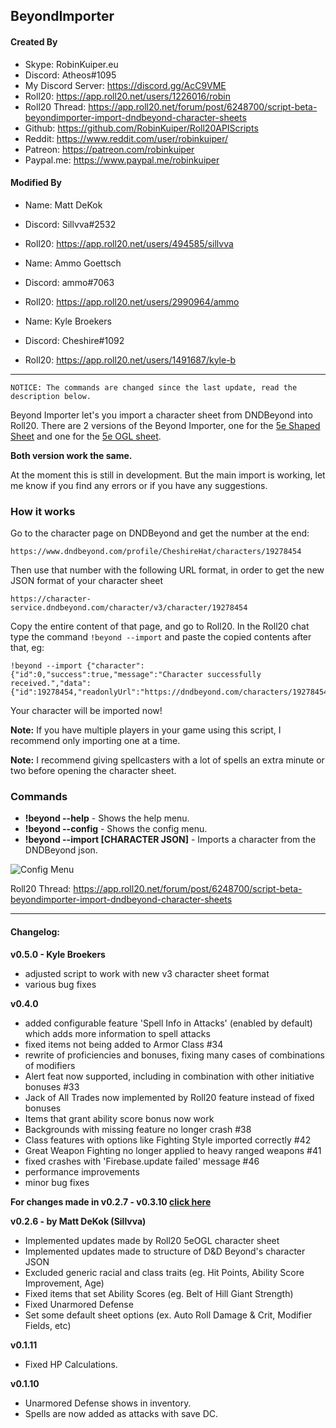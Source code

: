 ## BeyondImporter

#### Created By

* Skype: RobinKuiper.eu
* Discord: Atheos#1095
* My Discord Server: https://discord.gg/AcC9VME
* Roll20: https://app.roll20.net/users/1226016/robin
* Roll20 Thread: https://app.roll20.net/forum/post/6248700/script-beta-beyondimporter-import-dndbeyond-character-sheets
* Github: https://github.com/RobinKuiper/Roll20APIScripts
* Reddit: https://www.reddit.com/user/robinkuiper/
* Patreon: https://patreon.com/robinkuiper
* Paypal.me: https://www.paypal.me/robinkuiper

#### Modified By

* Name: Matt DeKok
* Discord: Sillvva#2532
* Roll20: https://app.roll20.net/users/494585/sillvva

* Name: Ammo Goettsch
* Discord: ammo#7063 
* Roll20: https://app.roll20.net/users/2990964/ammo

* Name: Kyle Broekers
* Discord: Cheshire#1092
* Roll20: https://app.roll20.net/users/1491687/kyle-b

---

```
NOTICE: The commands are changed since the last update, read the description below.
```

Beyond Importer let's you import a character sheet from DNDBeyond into Roll20.
There are 2 versions of the Beyond Importer, one for the [5e Shaped Sheet](https://bitbucket.org/mlenser/5eshaped/wiki/Home) and one for the [5e OGL sheet](https://wiki.roll20.net/5th_Edition_OGL_by_Roll20).

**Both version work the same.**

At the moment this is still in development. But the main import is working, let me know if you find any errors or if you have any suggestions.

### How it works
Go to the character page on DNDBeyond and get the number at the end:

```
https://www.dndbeyond.com/profile/CheshireHat/characters/19278454
```

Then use that number with the following URL format, in order to get the new JSON format of your character sheet
```
https://character-service.dndbeyond.com/character/v3/character/19278454
```

Copy the entire content of that page, and go to Roll20.
In the Roll20 chat type the command `!beyond --import` and paste the copied contents after that, eg:

```
!beyond --import {"character":{"id":0,"success":true,"message":"Character successfully received.","data":{"id":19278454,"readonlyUrl":"https://dndbeyond.com/characters/19278454","avatarUrl":null,"frameAvatarUrl":null,"backdropAvatarUrl":null,"smallBackdropAvatarUrl":null,"largeBackdropAvatarUrl":null,"thumbnailBackdropAvatarUrl":null,"defaultBackdrop":......
```

Your character will be imported now!

**Note:** If you have multiple players in your game using this script, I recommend only importing one at a time.

**Note:** I recommend giving spellcasters with a lot of spells an extra minute or two before opening the character sheet.

### Commands

* **!beyond --help** - Shows the help menu.
* **!beyond --config** - Shows the config menu.
* **!beyond --import [CHARACTER JSON]** - Imports a character from the DNDBeyond json.

![Config Menu](https://i.imgur.com/KKvT3s2.png "Config Menu")

Roll20 Thread: https://app.roll20.net/forum/post/6248700/script-beta-beyondimporter-import-dndbeyond-character-sheets

--- 

#### Changelog:
**v0.5.0 - Kyle Broekers** 
* adjusted script to work with new v3 character sheet format
* various bug fixes

**v0.4.0**
* added configurable feature 'Spell Info in Attacks' (enabled by default) which adds more information to spell attacks
* fixed items not being added to Armor Class #34
* rewrite of proficiencies and bonuses, fixing many cases of combinations of modifiers
* Alert feat now supported, including in combination with other initiative bonuses #33
* Jack of All Trades now implemented by Roll20 feature instead of fixed bonuses
* Items that grant ability score bonus now work
* Backgrounds with missing feature no longer crash #38
* Class features with options like Fighting Style imported correctly #42
* Great Weapon Fighting no longer applied to heavy ranged weapons #41
* fixed crashes with 'Firebase.update failed' message #46
* performance improvements
* minor bug fixes

**For changes made in v0.2.7 - v0.3.10 [click here](https://github.com/sillvva/Roll20-API-Scripts/commits/master)**

**v0.2.6 - by Matt DeKok (Sillvva)**
* Implemented updates made by Roll20 5eOGL character sheet
* Implemented updates made to structure of D&D Beyond's character JSON
* Excluded generic racial and class traits (eg. Hit Points, Ability Score Improvement, Age)
* Fixed items that set Ability Scores (eg. Belt of Hill Giant Strength)
* Fixed Unarmored Defense
* Set some default sheet options (ex. Auto Roll Damage & Crit, Modifier Fields, etc)

**v0.1.11**
* Fixed HP Calculations.

**v0.1.10**
* Unarmored Defense shows in inventory.
* Spells are now added as attacks with save DC.
